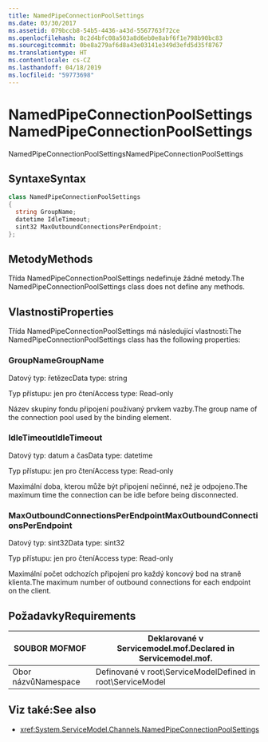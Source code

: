 ```yaml
---
title: NamedPipeConnectionPoolSettings
ms.date: 03/30/2017
ms.assetid: 079bccb8-54b5-4436-a43d-5567763f72ce
ms.openlocfilehash: 8c2d4bfc08a503a8d6eb0e8abf6f1e798b90bc83
ms.sourcegitcommit: 0be8a279af6d8a43e03141e349d3efd5d35f8767
ms.translationtype: HT
ms.contentlocale: cs-CZ
ms.lasthandoff: 04/18/2019
ms.locfileid: "59773698"
---
```

# <a name="namedpipeconnectionpoolsettings"></a><span data-ttu-id="8d090-102">NamedPipeConnectionPoolSettings</span><span class="sxs-lookup"><span data-stu-id="8d090-102">NamedPipeConnectionPoolSettings</span></span>
<span data-ttu-id="8d090-103">NamedPipeConnectionPoolSettings</span><span class="sxs-lookup"><span data-stu-id="8d090-103">NamedPipeConnectionPoolSettings</span></span>  
  
## <a name="syntax"></a><span data-ttu-id="8d090-104">Syntaxe</span><span class="sxs-lookup"><span data-stu-id="8d090-104">Syntax</span></span>  
  
```csharp
class NamedPipeConnectionPoolSettings  
{  
  string GroupName;  
  datetime IdleTimeout;  
  sint32 MaxOutboundConnectionsPerEndpoint;  
};  
```  
  
## <a name="methods"></a><span data-ttu-id="8d090-105">Metody</span><span class="sxs-lookup"><span data-stu-id="8d090-105">Methods</span></span>  
 <span data-ttu-id="8d090-106">Třída NamedPipeConnectionPoolSettings nedefinuje žádné metody.</span><span class="sxs-lookup"><span data-stu-id="8d090-106">The NamedPipeConnectionPoolSettings class does not define any methods.</span></span>  
  
## <a name="properties"></a><span data-ttu-id="8d090-107">Vlastnosti</span><span class="sxs-lookup"><span data-stu-id="8d090-107">Properties</span></span>  
 <span data-ttu-id="8d090-108">Třída NamedPipeConnectionPoolSettings má následující vlastnosti:</span><span class="sxs-lookup"><span data-stu-id="8d090-108">The NamedPipeConnectionPoolSettings class has the following properties:</span></span>  
  
### <a name="groupname"></a><span data-ttu-id="8d090-109">GroupName</span><span class="sxs-lookup"><span data-stu-id="8d090-109">GroupName</span></span>  
 <span data-ttu-id="8d090-110">Datový typ: řetězec</span><span class="sxs-lookup"><span data-stu-id="8d090-110">Data type: string</span></span>  
  
 <span data-ttu-id="8d090-111">Typ přístupu: jen pro čtení</span><span class="sxs-lookup"><span data-stu-id="8d090-111">Access type: Read-only</span></span>  
  
 <span data-ttu-id="8d090-112">Název skupiny fondu připojení používaný prvkem vazby.</span><span class="sxs-lookup"><span data-stu-id="8d090-112">The group name of the connection pool used by the binding element.</span></span>  
  
### <a name="idletimeout"></a><span data-ttu-id="8d090-113">IdleTimeout</span><span class="sxs-lookup"><span data-stu-id="8d090-113">IdleTimeout</span></span>  
 <span data-ttu-id="8d090-114">Datový typ: datum a čas</span><span class="sxs-lookup"><span data-stu-id="8d090-114">Data type: datetime</span></span>  
  
 <span data-ttu-id="8d090-115">Typ přístupu: jen pro čtení</span><span class="sxs-lookup"><span data-stu-id="8d090-115">Access type: Read-only</span></span>  
  
 <span data-ttu-id="8d090-116">Maximální doba, kterou může být připojení nečinné, než je odpojeno.</span><span class="sxs-lookup"><span data-stu-id="8d090-116">The maximum time the connection can be idle before being disconnected.</span></span>  
  
### <a name="maxoutboundconnectionsperendpoint"></a><span data-ttu-id="8d090-117">MaxOutboundConnectionsPerEndpoint</span><span class="sxs-lookup"><span data-stu-id="8d090-117">MaxOutboundConnectionsPerEndpoint</span></span>  
 <span data-ttu-id="8d090-118">Datový typ: sint32</span><span class="sxs-lookup"><span data-stu-id="8d090-118">Data type: sint32</span></span>  
  
 <span data-ttu-id="8d090-119">Typ přístupu: jen pro čtení</span><span class="sxs-lookup"><span data-stu-id="8d090-119">Access type: Read-only</span></span>  
  
 <span data-ttu-id="8d090-120">Maximální počet odchozích připojení pro každý koncový bod na straně klienta.</span><span class="sxs-lookup"><span data-stu-id="8d090-120">The maximum number of outbound connections for each endpoint on the client.</span></span>  
  
## <a name="requirements"></a><span data-ttu-id="8d090-121">Požadavky</span><span class="sxs-lookup"><span data-stu-id="8d090-121">Requirements</span></span>  
  
|<span data-ttu-id="8d090-122">SOUBOR MOF</span><span class="sxs-lookup"><span data-stu-id="8d090-122">MOF</span></span>|<span data-ttu-id="8d090-123">Deklarované v Servicemodel.mof.</span><span class="sxs-lookup"><span data-stu-id="8d090-123">Declared in Servicemodel.mof.</span></span>|  
|---------|-----------------------------------|  
|<span data-ttu-id="8d090-124">Obor názvů</span><span class="sxs-lookup"><span data-stu-id="8d090-124">Namespace</span></span>|<span data-ttu-id="8d090-125">Definované v root\ServiceModel</span><span class="sxs-lookup"><span data-stu-id="8d090-125">Defined in root\ServiceModel</span></span>|  
  
## <a name="see-also"></a><span data-ttu-id="8d090-126">Viz také:</span><span class="sxs-lookup"><span data-stu-id="8d090-126">See also</span></span>

- <xref:System.ServiceModel.Channels.NamedPipeConnectionPoolSettings>
